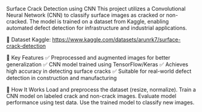 Surface Crack Detection using CNN
This project utilizes a Convolutional Neural Network (CNN) to classify surface images as cracked or non-cracked. The model is trained on a dataset from Kaggle, enabling automated defect detection for infrastructure and industrial applications.

📌 Dataset
Kaggle: https://www.kaggle.com/datasets/arunrk7/surface-crack-detection

🔹 Key Features
✅ Preprocessed and augmented images for better generalization
✅ CNN model trained using TensorFlow/Keras
✅ Achieves high accuracy in detecting surface cracks
✅ Suitable for real-world defect detection in construction and manufacturing

🚀 How It Works
Load and preprocess the dataset (resize, normalize).
Train a CNN model on labeled crack and non-crack images.
Evaluate model performance using test data.
Use the trained model to classify new images.
